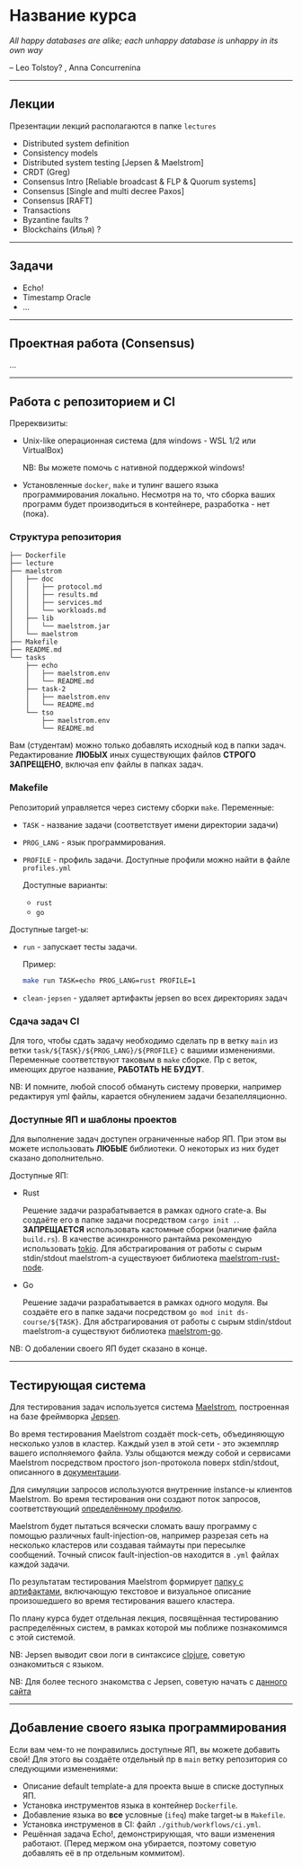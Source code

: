 # Название курса

_All happy databases are alike; each unhappy database is unhappy in its own way_

– Leo Tolstoy? , Anna Concurrenina

---

## Лекции

Презентации лекций располагаются в папке `lectures`

- Distributed system definition
- Consistency models
- Distributed system testing [Jepsen & Maelstrom]
- CRDT (Greg)
- Consensus Intro [Reliable broadcast & FLP & Quorum systems]
- Consensus [Single and multi decree Paxos]
- Consensus [RAFT]
- Transactions
- Byzantine faults ?
- Blockchains (Илья) ?

---

## Задачи

- Echo!
- Timestamp Oracle
- ...

---

## Проектная работа (Consensus)

...

---

## Работа с репозиторием и CI

Пререквизиты:

- Unix-like операционная система (для windows - WSL 1/2 или VirtualBox)

  NB: Вы можете помочь с нативной поддержкой windows!

- Установленные `docker`, `make` и тулинг вашего языка программирования локально.
  Несмотря на то, что сборка ваших программ будет производиться в контейнере, разработка - нет (пока).

### Структура репозитория

```
├── Dockerfile
├── lecture
├── maelstrom
│   ├── doc
│   │   ├── protocol.md
│   │   ├── results.md
│   │   ├── services.md
│   │   └── workloads.md
│   ├── lib
│   │   └── maelstrom.jar
│   └── maelstrom
├── Makefile
├── README.md
└── tasks
    ├── echo
    │   ├── maelstrom.env
    │   └── README.md
    ├── task-2
    │   ├── maelstrom.env
    │   └── README.md
    └── tso
        ├── maelstrom.env
        └── README.md
```

Вам (студентам) можно только добавлять исходный код в папки задач. Редактирование **ЛЮБЫХ** иных существующих файлов **СТРОГО ЗАПРЕЩЕНО**, включая env файлы в папках задач.

### Makefile

Репозиторий управляется через систему сборки `make`.
Переменные:

- `TASK` - название задачи (соответствует имени директории задачи)
- `PROG_LANG` - язык программирования.
- `PROFILE` - профиль задачи. Доступные профили можно найти в файле `profiles.yml`

  Доступные варианты:
  - `rust`
  - `go`

Доступные target-ы:

- `run` - запускает тесты задачи.

  Пример:

  ```sh
  make run TASK=echo PROG_LANG=rust PROFILE=1
  ```

- `clean-jepsen` - удаляет артифакты jepsen во всех директориях задач

### Сдача задач CI

Для того, чтобы сдать задачу необходимо сделать пр в ветку `main` из ветки `task/${TASK}/${PROG_LANG}/${PROFILE}` с вашими изменениями. Переменные соответствуют таковым в `make` сборке. Пр с веток, имеющих другое название, **РАБОТАТЬ НЕ БУДУТ**.

NB: И помните, любой способ обмануть систему проверки, например редактируя yml файлы, карается обнулением задачи безапелляционно.

### Доступные ЯП и шаблоны проектов

Для выполнение задач доступен ограниченные набор ЯП. При этом вы можете использовать **ЛЮБЫЕ** библиотеки. О некоторых из них будет сказано дополнительно.

Доступные ЯП:

- Rust

  Решение задачи разрабатывается в рамках одного crate-а. Вы создаёте его в папке задачи посредством `cargo init .`.
  **ЗАПРЕЩАЕТСЯ** использовать кастомные сборки (наличие файла `build.rs`). В качестве асинхронного рантайма рекомендую использовать [tokio](https://tokio.rs). Для абстрагирования от работы с сырым stdin/stdout maelstrom-а существуюет библиотека [maelstrom-rust-node](https://github.com/sitano/maelstrom-rust-node?tab=readme-ov-file).

- Go

  Решение задачи разрабатывается в рамках одного модуля. Вы создаёте его в папке задачи посредством `go mod init ds-course/${TASK}`. Для абстрагирования от работы с сырым stdin/stdout maelstrom-а существуют библиотека [maelstrom-go](https://pkg.go.dev/github.com/jepsen-io/maelstrom/demo/go).

NB: О добалении своего ЯП будет сказано в конце.

---

## Теcтирующая система

Для тестирования задач используется система [Maelstrom](https://github.com/jepsen-io/maelstrom), построенная на базе фреймворка [Jepsen](https://github.com/jepsen-io/jepsen).

Во время тестирования Maelstrom создаёт mock-сеть, объединяющую несколько узлов в кластер. Каждый узел в этой сети - это экземпляр вашего исполняемого файла. Узлы общаются между собой и сервиcами Maelstrom посредством простого json-протокола поверх stdin/stdout, описанного в [документации](./maelstrom/doc/protocol.md).

Для симуляции запросов используются внутренние instance-ы клиентов Maelstrom. Во время тестирования они создают поток запросов, соответствующий [определённому профилю](./maelstrom/doc/workloads.md).

Maelstrom будет пытаться всячески сломать вашу программу с помощью различных fault-injection-ов, например разрезая сеть на несколько кластеров или создавая таймауты при пересылке сообщений. Точный список fault-injection-ов находится в `.yml` файлах каждой задачи.

По результатам тестирования Maelstrom формирует [папку с артифактами](./maelstrom/doc/results.md), включающую текстовое и визуальное описание произошедшего во время тестирования вашего кластера.

По плану курса будет отдельная лекция, посвящённая тестированию распределённых систем, в рамках которой мы поближе познакомимся с этой системой.

NB: Jepsen выводит свои логи в синтаксисе [clojure](https://clojure.org/reference/reader), советую ознакомиться с языком.

NB: Для более тесного знакомства c Jepsen, советую начать с [данного сайта](https://jepsen.io)

---

## Добавление своего языка программирования

Если вам чем-то не понравились доступные ЯП, вы можете добавить свой!
Для этого вы создаёте отдельный пр в `main` ветку репозитория со следующими изменениями:

- Описание default template-а для проекта выше в списке доступных ЯП.
- Установка инструментов языка в контейнер `Dockerfile`.
- Добавление языка во **все** условные (`ifeq`) make target-ы в `Makefile`.
- Установка инструменов в CI: файл `./github/workflows/сi.yml`.
- Решённая задача Echo!, демонстрирующая, что ваши изменения работают. (Перед мержом она убирается, поэтому советую добавлять её в пр отдельным коммитом).
